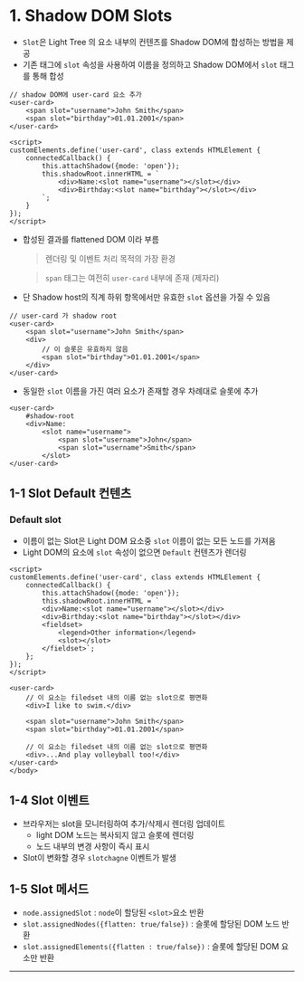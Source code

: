 # 1. Shadow DOM Slots

- `Slot`은 Light Tree 의 요소 내부의 컨텐츠를 Shadow DOM에 합성하는 방법을 제공
- 기존 태그에 `slot` 속성을 사용하여 이름을 정의하고 Shadow DOM에서 `slot` 태그를 통해 합성

```
// shadow DOM에 user-card 요소 추가
<user-card>
    <span slot="username">John Smith</span>
    <span slot="birthday">01.01.2001</span>
</user-card>

<script>
customElements.define('user-card', class extends HTMLElement {
    connectedCallback() {
        this.attachShadow({mode: 'open'});
        this.shadowRoot.innerHTML = `
            <div>Name:<slot name="username"></slot></div>
            <div>Birthday:<slot name="birthday"></slot></div>
        `;
    }
});
</script>
```

- 합성된 결과를 flattened DOM 이라 부름

  > 렌더링 및 이벤트 처리 목적의 가장 환경

  > `span` 태그는 여전히 `user-card` 내부에 존재 (제자리)

- 단 Shadow host의 직계 하위 항목에서만 유효한 `slot` 옵션을 가질 수 있음

```
// user-card 가 shadow root
<user-card>
	<span slot="username">John Smith</span>
	<div>
		// 이 슬롯은 유효하지 않음
		<span slot="birthday">01.01.2001</span>
	</div>
</user-card>
```

- 동일한 `slot` 이름을 가진 여러 요소가 존재할 경우 차례대로 슬롯에 추가

```
<user-card>
	#shadow-root
	<div>Name:
		<slot name="username">
			<span slot="username">John</span>
			<span slot="username">Smith</span>
		</slot>
</user-card>
```

## 1-1 Slot Default 컨텐츠

### Default slot

- 이름이 없는 Slot은 Light DOM 요소중 `slot` 이름이 없는 모든 노드를 가져옴
- Light DOM의 요소에 `slot` 속성이 없으면 `Default` 컨텐츠가 렌더링

```
<script>
customElements.define('user-card', class extends HTMLElement {
    connectedCallback() {
        this.attachShadow({mode: 'open'});
        this.shadowRoot.innerHTML = `
        <div>Name:<slot name="username"></slot></div>
        <div>Birthday:<slot name="birthday"></slot></div>
        <fieldset>
            <legend>Other information</legend>
		    <slot></slot>
        </fieldset>`;
    };
});
</script>

<user-card>
    // 이 요소는 filedset 내의 이름 없는 slot으로 평면화
    <div>I like to swim.</div>

    <span slot="username">John Smith</span>
    <span slot="birthday">01.01.2001</span>

    // 이 요소는 filedset 내의 이름 없는 slot으로 평면화
    <div>...And play volleyball too!</div>
</user-card>
</body>
```

## 1-4 Slot 이벤트

- 브라우저는 slot을 모니터링하여 추가/삭제시 렌더링 업데이트
  - light DOM 노드는 복사되지 않고 슬롯에 렌더링
  - 노드 내부의 변경 사항이 즉시 표시
- Slot이 변화할 경우 `slotchagne` 이벤트가 발생

## 1-5 Slot 메서드

- `node.assignedSlot` : `node`이 할당된 `<slot>`요소 반환
- `slot.assignedNodes({flatten: true/false})` : 슬롯에 할당된 DOM 노드 반환
- `slot.assignedElements({flatten : true/false})` : 슬롯에 할당된 DOM 요소만 반환

---
